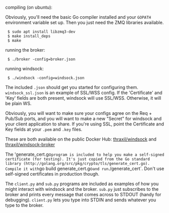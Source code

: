 compiling (on ubuntu):

Obviously, you'll need the basic Go compiler installed and your
`GOPATH` environment variable set up. Then you just need the ZMQ
libraries available.

     $ sudo apt install libzmq3-dev
     $ make install_deps
     $ make

running the broker:

     $ ./broker -config=broker.json

running windsock:

     $ ./windsock -config=windsock.json

The included `.json` should get you started for configuring
them. `windsock_ssl.json` is an example of SSL/WSS config. If the
'Certificate' and 'Key' fields are both present, windsock will use
SSL/WSS. Otherwise, it will be plain WS.

Obviously, you will want to make sure your configs agree on the Req +
Pub/Sub ports, and you will want to make a new "Secret" for windsock
and your client application to share. If you're using SSL, point the
Certificate and Key fields at your `.pem` and `.key` files.

These are both available on the public Docker Hub:
[thraxil/windsock](https://hub.docker.com/r/thraxil/windsock/)
and [thraxil/windsock-broker](https://hub.docker.com/r/thraxil/windsock-broker/)

The 'generate_cert.go` program is included to help you make a
self-signed certificate (for testing). It's just copied from the Go
standard library
(http://golang.org/src/pkg/crypto/tls/generate_cert.go). Compile it
with `go build generate_cert.go` and run `./generate_cert`. Don't use
self-signed certificates in production though.


The `client.py` and `sub.py` programs are included as examples of how
you might interact with windsock and the broker. `sub.py` just
subscribes to the broker and prints every message that comes across to
STDOUT (handy for debugging). `client.py` lets you type into STDIN and
sends whatever you type to the broker.
